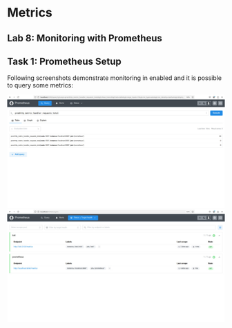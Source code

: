 # Metrics

## Lab 8: Monitoring with Prometheus

## Task 1: Prometheus Setup

Following screenshots demonstrate monitoring in enabled and it is possible to query some metrics:

![lab8_promhttp.jpg](lab8_promhttp.jpg)
![lab8_targets.jpg](lab8_targets.jpg)

